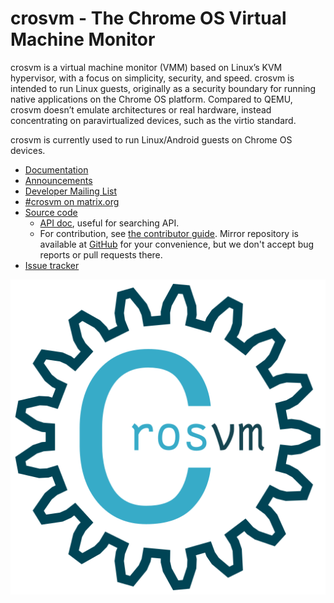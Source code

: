 # crosvm - The Chrome OS Virtual Machine Monitor

crosvm is a virtual machine monitor (VMM) based on Linux’s KVM hypervisor, with a focus on
simplicity, security, and speed. crosvm is intended to run Linux guests, originally as a security
boundary for running native applications on the Chrome OS platform. Compared to QEMU, crosvm doesn’t
emulate architectures or real hardware, instead concentrating on paravirtualized devices, such as
the virtio standard.

crosvm is currently used to run Linux/Android guests on Chrome OS devices.

- [Documentation](https://google.github.io/crosvm/)
- [Announcements](https://groups.google.com/a/chromium.org/g/crosvm-announce)
- [Developer Mailing List](https://groups.google.com/a/chromium.org/g/crosvm-dev)
- [#crosvm on matrix.org](https://matrix.to/#/#crosvm:matrix.org)
- [Source code](https://chromium.googlesource.com/crosvm/crosvm/)
  - [API doc](https://google.github.io/crosvm/doc/crosvm/), useful for searching API.
  - For contribution, see [the contributor guide](https://google.github.io/crosvm/contributing/).
    Mirror repository is available at [GitHub](https://github.com/google/crosvm) for your
    convenience, but we don't accept bug reports or pull requests there.
- [Issue tracker](https://bugs.chromium.org/p/chromium/issues/list?q=component:OS%3ESystems%3EContainers)

![Logo](./logo/logo_512.png)
